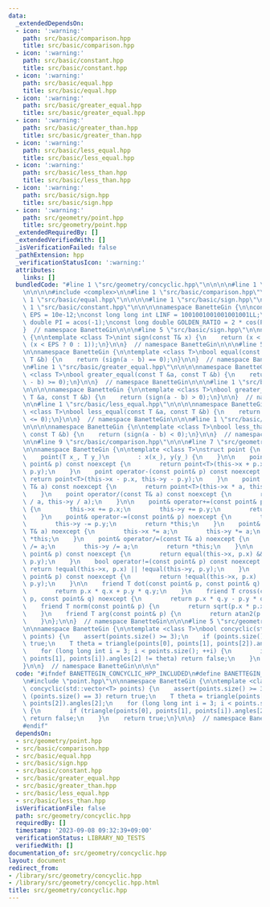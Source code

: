 ```yaml
---
data:
  _extendedDependsOn:
  - icon: ':warning:'
    path: src/basic/comparison.hpp
    title: src/basic/comparison.hpp
  - icon: ':warning:'
    path: src/basic/constant.hpp
    title: src/basic/constant.hpp
  - icon: ':warning:'
    path: src/basic/equal.hpp
    title: src/basic/equal.hpp
  - icon: ':warning:'
    path: src/basic/greater_equal.hpp
    title: src/basic/greater_equal.hpp
  - icon: ':warning:'
    path: src/basic/greater_than.hpp
    title: src/basic/greater_than.hpp
  - icon: ':warning:'
    path: src/basic/less_equal.hpp
    title: src/basic/less_equal.hpp
  - icon: ':warning:'
    path: src/basic/less_than.hpp
    title: src/basic/less_than.hpp
  - icon: ':warning:'
    path: src/basic/sign.hpp
    title: src/basic/sign.hpp
  - icon: ':warning:'
    path: src/geometry/point.hpp
    title: src/geometry/point.hpp
  _extendedRequiredBy: []
  _extendedVerifiedWith: []
  _isVerificationFailed: false
  _pathExtension: hpp
  _verificationStatusIcon: ':warning:'
  attributes:
    links: []
  bundledCode: "#line 1 \"src/geometry/concyclic.hpp\"\n\n\n\n#line 1 \"src/geometry/point.hpp\"\
    \n\n\n\n#include <complex>\n\n#line 1 \"src/basic/comparison.hpp\"\n\n\n\n#line\
    \ 1 \"src/basic/equal.hpp\"\n\n\n\n#line 1 \"src/basic/sign.hpp\"\n\n\n\n#line\
    \ 1 \"src/basic/constant.hpp\"\n\n\n\nnamespace BanetteGin {\n\nconst long double\
    \ EPS = 10e-12;\nconst long long int LINF = 1001001001001001001LL;\nconst long\
    \ double PI = acos(-1);\nconst long double GOLDEN_RATIO = 2 * cos(PI / 5);\n\n\
    }  // namespace BanetteGin\n\n\n#line 5 \"src/basic/sign.hpp\"\n\nnamespace BanetteGin\
    \ {\n\ntemplate <class T>\nint sign(const T& x) {\n    return (x < -EPS ? -1 :\
    \ (x < EPS ? 0 : 1));\n}\n\n}  // namespace BanetteGin\n\n\n#line 5 \"src/basic/equal.hpp\"\
    \n\nnamespace BanetteGin {\n\ntemplate <class T>\nbool equal(const T &a, const\
    \ T &b) {\n    return (sign(a - b) == 0);\n}\n\n}  // namespace BanetteGin\n\n\
    \n#line 1 \"src/basic/greater_equal.hpp\"\n\n\n\nnamespace BanetteGin {\n\ntemplate\
    \ <class T>\nbool greater_equal(const T &a, const T &b) {\n    return (sign(a\
    \ - b) >= 0);\n}\n\n}  // namespace BanetteGin\n\n\n#line 1 \"src/basic/greater_than.hpp\"\
    \n\n\n\nnamespace BanetteGin {\n\ntemplate <class T>\nbool greater_than(const\
    \ T &a, const T &b) {\n    return (sign(a - b) > 0);\n}\n\n}  // namespace BanetteGin\n\
    \n\n#line 1 \"src/basic/less_equal.hpp\"\n\n\n\nnamespace BanetteGin {\n\ntemplate\
    \ <class T>\nbool less_equal(const T &a, const T &b) {\n    return (sign(a - b)\
    \ <= 0);\n}\n\n}  // namespace BanetteGin\n\n\n#line 1 \"src/basic/less_than.hpp\"\
    \n\n\n\nnamespace BanetteGin {\n\ntemplate <class T>\nbool less_than(const T &a,\
    \ const T &b) {\n    return (sign(a - b) < 0);\n}\n\n}  // namespace BanetteGin\n\
    \n\n#line 9 \"src/basic/comparison.hpp\"\n\n\n#line 7 \"src/geometry/point.hpp\"\
    \n\nnamespace BanetteGin {\n\ntemplate <class T>\nstruct point {\n    T x, y;\n\
    \    point(T x_, T y_)\n        : x(x_), y(y_) {\n    }\n\n    point operator+(const\
    \ point& p) const noexcept {\n        return point<T>(this->x + p.x, this->y +\
    \ p.y);\n    }\n    point operator-(const point& p) const noexcept {\n       \
    \ return point<T>(this->x - p.x, this->y - p.y);\n    }\n    point operator*(const\
    \ T& a) const noexcept {\n        return point<T>(this->x * a, this->y * a);\n\
    \    }\n    point operator/(const T& a) const noexcept {\n        return point<T>(this->x\
    \ / a, this->y / a);\n    }\n\n    point& operator+=(const point& p) noexcept\
    \ {\n        this->x += p.x;\n        this->y += p.y;\n        return *this;\n\
    \    }\n    point& operator-=(const point& p) noexcept {\n        this->x -= p.x;\n\
    \        this->y -= p.y;\n        return *this;\n    }\n    point& operator*=(const\
    \ T& a) noexcept {\n        this->x *= a;\n        this->y *= a;\n        return\
    \ *this;\n    }\n    point& operator/=(const T& a) noexcept {\n        this->x\
    \ /= a;\n        this->y /= a;\n        return *this;\n    }\n\n    bool operator==(const\
    \ point& p) const noexcept {\n        return equal(this->x, p.x) && equal(this->y,\
    \ p.y);\n    }\n    bool operator!=(const point& p) const noexcept {\n       \
    \ return !equal(this->x, p.x) || !equal(this->y, p.y);\n    }\n    bool operator<(const\
    \ point& p) const noexcept {\n        return !equal(this->x, p.x) || !equal(this->y,\
    \ p.y);\n    }\n\n    friend T dot(const point& p, const point& q) noexcept {\n\
    \        return p.x * q.x + p.y * q.y;\n    }\n    friend T cross(const point&\
    \ p, const point& q) noexcept {\n        return p.x * q.y - p.y * q.x;\n    }\n\
    \    friend T norm(const point& p) {\n        return sqrt(p.x * p.x + p.y * p.y);\n\
    \    }\n    friend T arg(const point& p) {\n        return atan2(p.y, p.x);\n\
    \    }\n};\n\n}  // namespace BanetteGin\n\n\n#line 5 \"src/geometry/concyclic.hpp\"\
    \n\nnamespace BanetteGin {\n\ntemplate <class T>\nbool concyclic(std::vector<T>\
    \ points) {\n    assert(points.size() >= 3);\n    if (points.size() == 3) return\
    \ true;\n    T theta = triangle(points[0], points[1], points[2]).angles[2];\n\
    \    for (long long int i = 3; i < points.size(); ++i) {\n        if (triangle(points[0],\
    \ points[1], points[i]).angles[2] != theta) return false;\n    }\n    return true;\n\
    }\n\n}  // namespace BanetteGin\n\n\n"
  code: "#ifndef BANETTEGIN_CONCYCLIC_HPP_INCLUDED\n#define BANETTEGIN_CONCYCLIC_HPP_INCLUDED\n\
    \n#include \"point.hpp\"\n\nnamespace BanetteGin {\n\ntemplate <class T>\nbool\
    \ concyclic(std::vector<T> points) {\n    assert(points.size() >= 3);\n    if\
    \ (points.size() == 3) return true;\n    T theta = triangle(points[0], points[1],\
    \ points[2]).angles[2];\n    for (long long int i = 3; i < points.size(); ++i)\
    \ {\n        if (triangle(points[0], points[1], points[i]).angles[2] != theta)\
    \ return false;\n    }\n    return true;\n}\n\n}  // namespace BanetteGin\n\n\
    #endif"
  dependsOn:
  - src/geometry/point.hpp
  - src/basic/comparison.hpp
  - src/basic/equal.hpp
  - src/basic/sign.hpp
  - src/basic/constant.hpp
  - src/basic/greater_equal.hpp
  - src/basic/greater_than.hpp
  - src/basic/less_equal.hpp
  - src/basic/less_than.hpp
  isVerificationFile: false
  path: src/geometry/concyclic.hpp
  requiredBy: []
  timestamp: '2023-09-08 09:32:39+09:00'
  verificationStatus: LIBRARY_NO_TESTS
  verifiedWith: []
documentation_of: src/geometry/concyclic.hpp
layout: document
redirect_from:
- /library/src/geometry/concyclic.hpp
- /library/src/geometry/concyclic.hpp.html
title: src/geometry/concyclic.hpp
---
```

